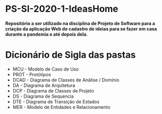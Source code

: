 # PS-SI-2020-1-IdeasHome
#### Repositório a ser utilizado na disciplina de Projeto de Software para a criação da aplicação Web de cadastro de ideias para se fazer em casa durante a pandemia e até depois dela. 

# Dicionário de Sigla das pastas

* MCU - Modelo de Caso de Uso
* PROT - Protótipos
* DCAD - Diagrama de Classes de Análise / Domínio
* DA - Diagrama de Arquitetura
* DCP - Diagrama de Classes de Projeto
* DS - Diagrama de Sequencia
* DTE - Diagrama de Transição de Estados
* MER - Modelo de Entidades e Relacionamento

